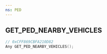 ```yaml
---
ns: PED
---
```

## GET_PED_NEARBY_VEHICLES

```c
// 0xCFF869CBFA210D82
Any GET_PED_NEARBY_VEHICLES();
```

